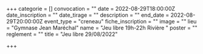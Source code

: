 +++
categorie = []
convocation = ""
date = 2022-08-29T18:00:00Z
date_inscription = ""
date_tirage = ""
description = ""
end_date = 2022-08-29T20:00:00Z
event_type = "creneau"
fiche_inscription = ""
image = ""
lieu = "Gymnase Jean Maréchal"
name = "Jeu libre 19h-22h Rivière "
poster = ""
reglement = ""
title = "Jeu libre 29/08/2022"

+++
